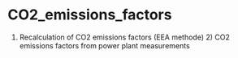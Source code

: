 # CO2_emissions_factors
1) Recalculation of CO2 emissions factors (EEA methode) 2) CO2 emissions factors from power plant measurements
